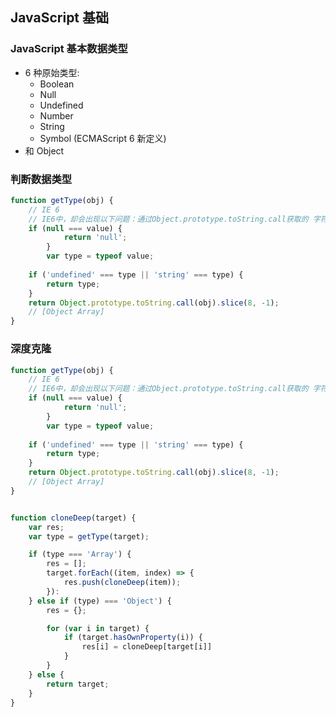 
## JavaScript 基础

### JavaScript 基本数据类型
 - 6 种原始类型:
	- Boolean
	- Null
	- Undefined
	- Number
	- String
	- Symbol (ECMAScript 6 新定义)
- 和 Object

### 判断数据类型

```javascript
function getType(obj) {
    // IE 6
    // IE6中，却会出现以下问题：通过Object.prototype.toString.call获取的 字符串,undefined,null均为Object
    if (null === value) {
			return 'null';
		}
		var type = typeof value;
		
    if ('undefined' === type || 'string' === type) {
        return type;
    }
    return Object.prototype.toString.call(obj).slice(8, -1);
    // [Object Array]
}
```

### 深度克隆


```javascript
function getType(obj) {
    // IE 6
    // IE6中，却会出现以下问题：通过Object.prototype.toString.call获取的 字符串,undefined,null均为Object
    if (null === value) {
			return 'null';
		}
		var type = typeof value;
		
    if ('undefined' === type || 'string' === type) {
        return type;
    }
    return Object.prototype.toString.call(obj).slice(8, -1);
    // [Object Array]
}


function cloneDeep(target) {
	var res;
	var type = getType(target);

	if (type === 'Array') {
		res = [];
		target.forEach((item, index) => {
			res.push(cloneDeep(item));
		}):
	} else if (type) === 'Object') {
		res = {};

		for (var i in target) {
			if (target.hasOwnProperty(i)) {
				res[i] = cloneDeep[target[i]]
			}
		}
	} else {
		return target;
	}
}
```

